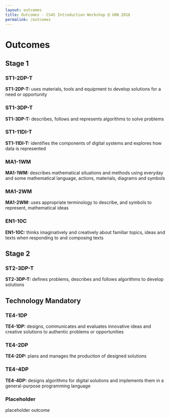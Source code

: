 ```yaml
---
layout: outcomes
title: Outcomes - CS4S Introduction Workshop @ UON 2018
permalink: /outcomes
---
```


# Outcomes

## Stage 1

### ST1-2DP-T

**ST1-2DP-T:** uses materials, tools and equipment to develop solutions for a need or opportunity

### ST1-3DP-T

**ST1-3DP-T:** describes, follows and represents algorithms to solve problems

### ST1-11DI-T

**ST1-11DI-T:** identifies the components of digital systems and explores how data is represented

### MA1-1WM

**MA1-1WM:** describes mathematical situations and methods using everyday and some mathematical language, actions, materials, diagrams and symbols

### MA1-2WM

**MA1-2WM:** uses appropriate terminology to describe, and symbols to represent, mathematical ideas

### EN1-10C

**EN1-10C:** thinks imaginatively and creatively about familiar topics, ideas and texts when responding to and composing texts

## Stage 2

### ST2-3DP-T

**ST2-3DP-T:** defines problems, describes and follows algorithms to develop solutions

## Technology Mandatory

### TE4-1DP

**TE4-1DP:** designs, communicates and evaluates innovative ideas and creative solutions to authentic problems or opportunities

### TE4-2DP

**TE4-2DP:** plans and manages the production of designed solutions

### TE4-4DP

**TE4-4DP:** designs algorithms for digital solutions and implements them in a general-purpose programming language

### Placeholder

placeholder outcome